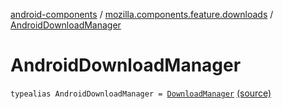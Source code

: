 [android-components](../index.md) / [mozilla.components.feature.downloads](index.md) / [AndroidDownloadManager](./-android-download-manager.md)

# AndroidDownloadManager

`typealias AndroidDownloadManager = `[`DownloadManager`](https://developer.android.com/reference/android/app/DownloadManager.html) [(source)](https://github.com/mozilla-mobile/android-components/blob/master/components/feature/downloads/src/main/java/mozilla/components/feature/downloads/DownloadManager.kt#L26)
